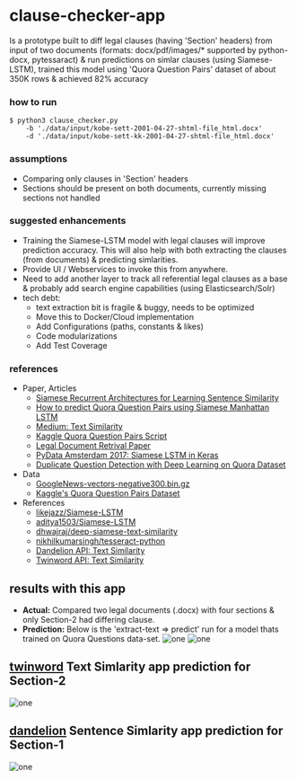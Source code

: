 # clause-checker-app
  Is a prototype built to diff legal clauses (having 'Section' headers) from input of two documents 
  (formats: docx/pdf/images/* supported by python-docx, pytessaract) & run predictions on simlar clauses 
  (using Siamese-LSTM), trained this model using 'Quora Question Pairs' dataset of about 350K rows & achieved 82% accuracy	

### how to run
```shellscript
$ python3 clause_checker.py 
    -b './data/input/kobe-sett-2001-04-27-shtml-file_html.docx'
    -d './data/input/kobe-sett-kk-2001-04-27-shtml-file_html.docx'
```
### assumptions
* Comparing only clauses in 'Section' headers
* Sections should be present on both documents, currently missing sections not handled
     
### suggested enhancements
* Training the Siamese-LSTM model with legal clauses will improve prediction accuracy. This will also help with both extracting the clauses (from documents) & predicting simlarities.
* Provide UI / Webservices to invoke this from anywhere.
* Need to add another layer to track all referential legal clauses as a base & probably add search engine capabilities (using Elasticsearch/Solr)
* tech debt: 
    - text extraction bit is fragile & buggy, needs to be optimized
    - Move this to Docker/Cloud implementation
    - Add Configurations (paths, constants & likes)
    - Code modularizations
    - Add Test Coverage

### references 
- Paper, Articles
    - [Siamese Recurrent Architectures for Learning Sentence Similarity](http://people.csail.mit.edu/jonasmueller/info/MuellerThyagarajan_AAAI16.pdf)
    - [How to predict Quora Question Pairs using Siamese Manhattan LSTM](https://medium.com/mlreview/implementing-malstm-on-kaggles-quora-question-pairs-competition-8b31b0b16a07)
    - [Medium: Text Similarity](https://medium.com/@adriensieg/text-similarities-da019229c894)
	- [Kaggle Quora Question Pairs Script](https://www.kaggle.com/lamdang/dl-models)
	- [Legal Document Retrival Paper](https://arxiv.org/pdf/1805.10685.pdf)
	- [PyData Amsterdam 2017: Siamese LSTM in Keras](https://www.youtube.com/watch?v=SWjIoRNTCdU)
	- [Duplicate Question Detection with Deep Learning on Quora Dataset](http://www.erogol.com/duplicate-question-detection-deep-learning/)
- Data
    - [GoogleNews-vectors-negative300.bin.gz](https://drive.google.com/file/d/0B7XkCwpI5KDYNlNUTTlSS21pQmM/edit?usp=sharing)
    - [Kaggle's Quora Question Pairs Dataset](https://www.kaggle.com/c/quora-question-pairs/data)
- References
	- [likejazz/Siamese-LSTM](https://github.com/likejazz/Siamese-LSTM)
    - [aditya1503/Siamese-LSTM](https://github.com/aditya1503/Siamese-LSTM)
    - [dhwajraj/deep-siamese-text-similarity](https://github.com/dhwajraj/deep-siamese-text-similarity)
    - [nikhilkumarsingh/tesseract-python](https://github.com/nikhilkumarsingh/tesseract-python)
    - [Dandelion API: Text Similarity](https://dandelion.eu/semantic-text/text-similarity-demo/?text1=My+name+is+Theia+Khan&text2=My+name+is+Aedan+Ali+Khan&lang=auto&exec=true)
	- [Twinword API: Text Similarity](https://www.twinword.com)


## results with this app
* **Actual:** Compared two legal documents (.docx) with four sections & only Section-2 had differing clause. 
* **Prediction:** Below is the 'extract-text => predict' run for a model thats trained on Quora Questions data-set.
![one](../master/images/clause-predict-app-run1.png)
![one](../master/images/clause-predict-app-run2.png)

## [twinword](https://www.twinword.com/api/text-similarity.php) Text Simlarity app prediction for Section-2
![one](../master/images/twinword_section2.png)

## [dandelion](https://dandelion.eu) Sentence Simlarity app prediction for Section-1
![one](../master/images/Dandelion_TextSimilarity.png)
